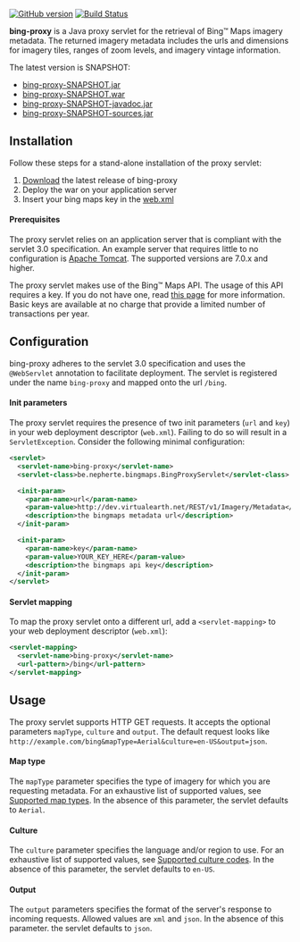 [![GitHub version](https://img.shields.io/github/tag/Nepherte/bing-proxy.svg?label=latest)](https://github.com/Nepherte/bing-proxy/releases/latest)
[![Build Status](https://img.shields.io/travis/com/Nepherte/bing-proxy/develop.svg)](https://travis-ci.com/Nepherte/bing-proxy)

**bing-proxy** is a Java proxy servlet for the retrieval of Bing™ Maps imagery 
metadata. The returned imagery metadata includes the urls and dimensions for
imagery tiles, ranges of zoom levels, and imagery vintage information.

The latest version is SNAPSHOT:

- [bing-proxy-SNAPSHOT.jar](https://ivy.nepherte.be/be.nepherte/bing-proxy/SNAPSHOT/bing-proxy-SNAPSHOT.jar)
- [bing-proxy-SNAPSHOT.war](https://ivy.nepherte.be/be.nepherte/bing-proxy/SNAPSHOT/bing-proxy-SNAPSHOT.war)
- [bing-proxy-SNAPSHOT-javadoc.jar](https://ivy.nepherte.be/be.nepherte/bing-proxy/SNAPSHOT/bing-proxy-SNAPSHOT-javadoc.jar)
- [bing-proxy-SNAPSHOT-sources.jar](https://ivy.nepherte.be/be.nepherte/bing-proxy/SNAPSHOT/bing-proxy-SNAPSHOT-sources.jar)


Installation
------------
Follow these steps for a stand-alone installation of the proxy servlet:

1. [Download](https://ivy.nepherte.be/be.nepherte/bing-proxy/SNAPSHOT/) the latest release of bing-proxy
2. Deploy the war on your application server
3. Insert your bing maps key in the [web.xml](#configuration)

#### Prerequisites
The proxy servlet relies on an application server that is compliant with the
servlet 3.0 specification. An example server that requires little to no 
configuration is [Apache Tomcat](https://tomcat.apache.org/). The supported 
versions are 7.0.x and higher.

The proxy servlet makes use of the Bing™ Maps API. The usage of this API 
requires a key. If you do not have one, read 
[this page](https://msdn.microsoft.com/en-us/library/ff428642.aspx) for more 
information. Basic keys are available at no charge that provide a limited number
of transactions per year.


Configuration
-------------
bing-proxy adheres to the servlet 3.0 specification and uses the `@WebServlet`
annotation to facilitate deployment. The servlet is registered under the name
`bing-proxy` and mapped onto the url `/bing`.

#### Init parameters
The proxy servlet requires the presence of two init parameters (`url` and `key`)
in your web deployment descriptor (`web.xml`). Failing to do so will result in a
`ServletException`. Consider the following minimal configuration:

```xml
<servlet>
  <servlet-name>bing-proxy</servlet-name>
  <servlet-class>be.nepherte.bingmaps.BingProxyServlet</servlet-class>

  <init-param>
    <param-name>url</param-name>
    <param-value>http://dev.virtualearth.net/REST/v1/Imagery/Metadata</param-value>
    <description>the bingmaps metadata url</description>
  </init-param>

  <init-param>
    <param-name>key</param-name>
    <param-value>YOUR_KEY_HERE</param-value>
    <description>the bingmaps api key</description>
  </init-param>
</servlet>
````

#### Servlet mapping  
To map the proxy servlet onto a different url, add a `<servlet-mapping>` to your
web deployment descriptor (`web.xml`):

```xml
<servlet-mapping>
  <servlet-name>bing-proxy</servlet-name>
  <url-pattern>/bing</url-pattern>
</servlet-mapping>
```


Usage
-----
The proxy servlet supports HTTP GET requests. It accepts the optional parameters
`mapType`, `culture` and `output`. The default request looks like 
`http://example.com/bing&mapType=Aerial&culture=en-US&output=json`.

#### Map type
The `mapType` parameter specifies the type of imagery for which you are 
requesting metadata. For an exhaustive list of supported values, see [Supported map types](
https://docs.microsoft.com/en-us/bingmaps/rest-services/imagery/get-imagery-metadata).
In the absence of this parameter, the servlet defaults to `Aerial`.

#### Culture
The `culture` parameter specifies the language and/or region to use. For an 
exhaustive list of supported values, see [Supported culture codes](
https://docs.microsoft.com/en-us/bingmaps/rest-services/common-parameters-and-types/supported-culture-codes).
In the absence of this parameter, the servlet defaults to `en-US`.

#### Output
The `output` parameters specifies the format of the server's response to 
incoming requests. Allowed values are `xml` and `json`. In the absence of this 
parameter. the servlet defaults to `json`.